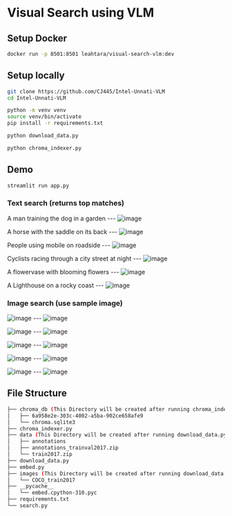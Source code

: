 # Visual Search using VLM

## Setup Docker

```bash
docker run -p 8501:8501 leahtara/visual-search-vlm:dev
```

## Setup locally

```bash
git clone https://github.com/CJ445/Intel-Unnati-VLM
cd Intel-Unnati-VLM
```

```bash
python -m venv venv
source venv/bin/activate
pip install -r requirements.txt
```

```bash
python download_data.py
```

```bash
python chroma_indexer.py
```

## Demo

```bash
streamlit run app.py
```
### Text search (returns top matches)

A man training the dog in a garden --- ![image](https://github.com/user-attachments/assets/a6e121e8-14a7-497f-a637-23711deab98c)


 A horse with the saddle on its back --- ![image](https://github.com/user-attachments/assets/1ccb6481-e5c3-4f2a-89a4-1a5987f15aa9)


People using mobile on roadside --- ![image](https://github.com/user-attachments/assets/59842bb4-1fc0-45e6-af59-3df7fd68af30)


Cyclists racing through a city street at night --- ![image](https://github.com/user-attachments/assets/b907627f-6948-4b2c-bc88-6711de1c19ac)


A flowervase with blooming flowers --- ![image](https://github.com/user-attachments/assets/b045345c-f4ea-44f1-8505-a34aa598579a)


A Lighthouse on a rocky coast --- ![image](https://github.com/user-attachments/assets/5fe3001c-9b79-49e4-988e-fe5e55f0bd33)



### Image search (use sample image)

![image](https://github.com/user-attachments/assets/0fe36bb8-8249-4566-93db-d6b15e60fe10)  ---  ![image](https://github.com/user-attachments/assets/9828c7bb-56ba-412a-8127-2fb582452473)

![image](https://github.com/user-attachments/assets/4bc3b2a9-71aa-4e95-a79e-99f536e33a9e)  ---  ![image](https://github.com/user-attachments/assets/dab433ca-9bdb-4c3e-8e62-ee8b87fd2e63)

![image](https://github.com/user-attachments/assets/c1128805-8d91-4d95-b44a-7dca50c1ea18)  ---  ![image](https://github.com/user-attachments/assets/db68db6f-8435-4547-9267-fbdfb401f234)

![image](https://github.com/user-attachments/assets/18434aa6-3659-4a54-9275-09e6d27d101a)  ---  ![image](https://github.com/user-attachments/assets/3fc69826-4e52-4405-b597-8ac27af9484c)

![image](https://github.com/user-attachments/assets/3ed70496-d9a5-4de4-a45d-89a237028220)  ---  ![image](https://github.com/user-attachments/assets/b7517b91-a7e2-4929-812a-01854fca1ac1)









## File Structure

```bash
├── chroma_db (This Directory will be created after running chroma_indexer.py)
│   ├── 6a958e2e-303c-4002-a5ba-902ce658afe9
│   └── chroma.sqlite3
├── chroma_indexer.py
├── data (This Directory will be created after running download_data.py)
│   ├── annotations
│   ├── annotations_trainval2017.zip
│   └── train2017.zip
├── download_data.py
├── embed.py
├── images (This Directory will be created after running download_data.py)
│   └── COCO_train2017
├── __pycache__
│   └── embed.cpython-310.pyc
├── requirements.txt
└── search.py
```
